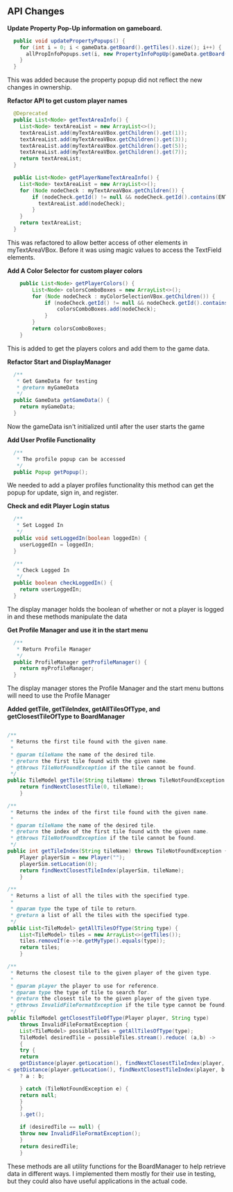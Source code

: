 ## API Changes

**Update Property Pop-Up information on gameboard.**

```java
  public void updatePropertyPopups() {
    for (int i = 0; i < gameData.getBoard().getTiles().size(); i++) {
      allPropInfoPopups.set(i, new PropertyInfoPopUp(gameData.getBoard().getTileAtIndex(i), myBuilder, myLanguage));
    }
  } 
```

This was added because the property popup did not reflect the new changes in ownership.

**Refactor API to get custom player names**

```java
  @Deprecated
  public List<Node> getTextAreaInfo() {
    List<Node> textAreaList = new ArrayList<>();
    textAreaList.add(myTextAreaVBox.getChildren().get(1));
    textAreaList.add(myTextAreaVBox.getChildren().get(3));
    textAreaList.add(myTextAreaVBox.getChildren().get(5));
    textAreaList.add(myTextAreaVBox.getChildren().get(7));
    return textAreaList;
  }

  public List<Node> getPlayerNameTextAreaInfo() {
    List<Node> textAreaList = new ArrayList<>();
    for (Node nodeCheck : myTextAreaVBox.getChildren()) {
        if (nodeCheck.getId() != null && nodeCheck.getId().contains(ENTER_NAME)) {
          textAreaList.add(nodeCheck);
        }
    }
    return textAreaList;
  }
```

This was refactored to allow better access of other elements in myTextAreaVBox. Before it was using magic values to access the TextField elements.

**Add A Color Selector for custom player colors**
```java
    public List<Node> getPlayerColors() {
        List<Node> colorsComboBoxes = new ArrayList<>();
        for (Node nodeCheck : myColorSelectionVBox.getChildren()) {
            if (nodeCheck.getId() != null && nodeCheck.getId().contains(SELECT_COLOR)) {
                colorsComboBoxes.add(nodeCheck);
            }
        }
        return colorsComboBoxes;
    }
```

This is added to get the players colors and add them to the game data.

**Refactor Start and DisplayManager**
```java
  /**
   * Get GameData for testing
   * @return myGameData
   */
  public GameData getGameData() {
    return myGameData;
  }
```

Now the gameData isn't initialized until after the user starts the game

**Add User Profile Functionality**
```java
  /**
   * The profile popup can be accessed
   */
  public Popup getPopup();
```

We needed to add a player profiles functionality this method can get the popup for update, sign in, and register.

**Check and edit Player Login status**
```java
  /**
   * Set Logged In
   */
  public void setLoggedIn(boolean loggedIn) {
    userLoggedIn = loggedIn;
  }

  /**
   * Check Logged In
   */
  public boolean checkLoggedIn() {
    return userLoggedIn;
  }
```

The display manager holds the boolean of whether or not a player is logged in and these methods manipulate the data

**Get Profile Manager and use it in the start menu**
```java
  /**
   * Return Profile Manager
   */
  public ProfileManager getProfileManager() {
    return myProfileManager;
  }
```

The display manager stores the Profile Manager and the start menu buttons will need to use the Profile Manager


**Added getTile, getTileIndex, getAllTilesOfType, and getClosestTileOfType to BoardManager**

```java

/**
 * Returns the first tile found with the given name.
 *
 * @param tileName the name of the desired tile.
 * @return the first tile found with the given name.
 * @throws TileNotFoundException if the tile cannot be found.
 */
public TileModel getTile(String tileName) throws TileNotFoundException {
    return findNextClosestTile(0, tileName);
    }

/**
 * Returns the index of the first tile found with the given name.
 *
 * @param tileName the name of the desired tile.
 * @return the index of the first tile found with the given name.
 * @throws TileNotFoundException if the tile cannot be found.
 */
public int getTileIndex(String tileName) throws TileNotFoundException {
    Player playerSim = new Player("");
    playerSim.setLocation(0);
    return findNextClosestTileIndex(playerSim, tileName);
    }

/**
 * Returns a list of all the tiles with the specified type.
 *
 * @param type the type of tile to return.
 * @return a list of all the tiles with the specified type.
 */
public List<TileModel> getAllTilesOfType(String type) {
    List<TileModel> tiles = new ArrayList<>(getTiles());
    tiles.removeIf(e->!e.getMyType().equals(type));
    return tiles;
    }

/**
 * Returns the closest tile to the given player of the given type.
 *
 * @param player the player to use for reference.
 * @param type the type of tile to search for.
 * @return the closest tile to the given player of the given type.
 * @throws InvalidFileFormatException if the tile type cannot be found.
 */
public TileModel getClosestTileOfType(Player player, String type)
    throws InvalidFileFormatException {
    List<TileModel> possibleTiles = getAllTilesOfType(type);
    TileModel desiredTile = possibleTiles.stream().reduce( (a,b) ->
    {
    try {
    return
    getDistance(player.getLocation(), findNextClosestTileIndex(player, a.getName()))
< getDistance(player.getLocation(), findNextClosestTileIndex(player, b.getName()))
    ? a : b;

    } catch (TileNotFoundException e) {
    return null;
    }
    }
    ).get();

    if (desiredTile == null) {
    throw new InvalidFileFormatException();
    }
    return desiredTile;
    }


```

These methods are all utility functions for the BoardManager to help retrieve data in different ways.
I implemented them mostly for their use in testing, but they could also have useful applications in the actual code.

